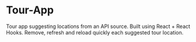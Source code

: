 # Tour-App
Tour app suggesting locations from an API source. Built using React + React Hooks. Remove, refresh and reload quickly each suggested tour location.

